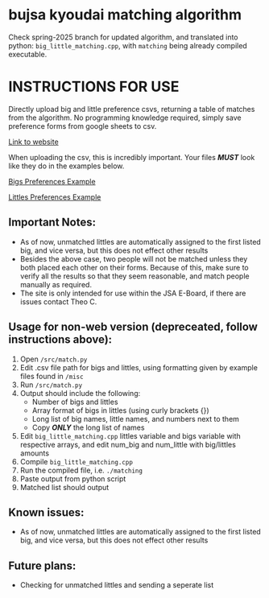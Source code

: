 # bujsa kyoudai matching algorithm

Check spring-2025 branch for updated algorithm, and translated into python: ```big_little_matching.cpp```, with ```matching``` being already compiled executable.

# INSTRUCTIONS FOR USE

Directly upload big and little preference csvs, returning a table of matches from the algorithm. No programming knowledge required, simply save preference forms from google sheets to csv. 

[Link to website](https://kyoudai-algo-site.vercel.app)

When uploading the csv, this is incredibly important. Your files ***MUST*** look like they do in the examples below. 

[Bigs Preferences Example](https://docs.google.com/spreadsheets/d/1GZn0-PW8SyR_jK4R9T40YpH98LRMZmgFVmsZfHau_VA/edit?gid=0#gid=0) 

[Littles Preferences Example](https://docs.google.com/spreadsheets/d/11uSyPQk54nS1KL4QzCcnpCK55ClWsT06MEypuzKm2cI/edit?gid=0#gid=0)

## Important Notes:

- As of now, unmatched littles are automatically assigned to the first listed big, and vice versa, but this does not effect other results
- Besides the above case, two people will not be matched unless they both placed each other on their forms. Because of this, make sure to verify all the results so that they seem reasonable, and match people manually as required.
- The site is only intended for use within the JSA E-Board, if there are issues contact Theo C.

## Usage for non-web version (depreceated, follow instructions above):

1. Open ```/src/match.py```
2. Edit .csv file path for bigs and littles, using formatting given by example files found in ```/misc```
3. Run ```/src/match.py```
4. Output should include the following:
   - Number of bigs and littles
   - Array format of bigs in littles (using curly brackets {})
   - Long list of big names, little names, and numbers next to them
   - Copy _**ONLY**_ the long list of names
6. Edit ```big_little_matching.cpp``` littles variable and bigs variable with respective arrays, and edit num_big and num_little with big/littles amounts
7. Compile ```big_little_matching.cpp``` 
8. Run the compiled file, i.e. ```./matching```
9. Paste output from python script
10. Matched list should output

## Known issues:

- As of now, unmatched littles are automatically assigned to the first listed big, and vice versa, but this does not effect other results

## Future plans:

- Checking for unmatched littles and sending a seperate list


